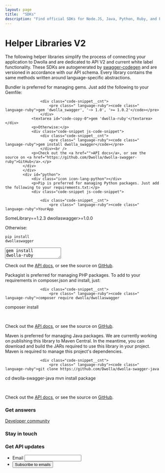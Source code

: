 ```yaml
---
layout: page
title:  "SDKs"
description: "Find official SDKs for Node.JS, Java, Python, Ruby, and PHP."
---
```


<div class="cnt-one-col">
    <section class="cnt-two-col__nav js-two-col-nav">
        <!-- NEED TO ADD NAVIGATION HERE -->
    </section>
    <div class="page-wrap">
        <h1>Helper Libraries V2</h1>
        <p>The following helper libraries simplify the process of connecting your application to Dwolla and are dedicated to API V2 and current white label functionality. These SDKs are autogenerated by <a href="https://github.com/mach-kernel/swagger-codegen">swagger-codegen</a> and are versioned in accordance with our API schema. Every library contains the same methods written around language-specific abstractions. </p>
        <section class="lng-reference">
            <div id="ruby">
                <div class="icon icon-lang-ruby"></div>
                <p>Bundler is preferred for managing gems. Just add the following to your Gemfile:</p>
                <div class="code-snippet js-code-snippet">
                    
                    <div class="code-snippet__cnt">
                        <pre class=" language-ruby"><code class=" language-ruby">gem 'dwolla_swagger', '~> 1.0', '>= 1.0.2'</code></pre>
                    </div>
                <textarea id="code-copy-0">gem 'dwolla-ruby'</textarea></div>  
                <p>Otherwise:</p>
                <div class="code-snippet js-code-snippet">
                    <div class="code-snippet__cnt">
                        <pre class=" language-ruby"><code class=" language-ruby">gem install dwolla_swagger</code></pre>
                    </div><br />
                <p>Check out the <a href="">API docs</a>, or see the source on <a href="https://github.com/Dwolla/dwolla-swagger-ruby">GitHub</a>.</p>
            </div>
            </div>
            <div id="python">
                <div class="icon icon-lang-python"></div>
                <p>Pip is preferred for managing Python packages. Just add the following to your requirements.txt:</p>
                <div class="code-snippet js-code-snippet">
                    
                    <div class="code-snippet__cnt">
                        <pre class=" language-ruby"><code class=" language-ruby">YourApp
SomeLibrary==1.2.3
dwollaswagger>=1.0.0</code></pre>
                    </div>
                <p>Otherwise:</p>
                <div class="code-snippet js-code-snippet">
                    <div class="code-snippet__cnt">
                        <pre class=" language-ruby"><code class=" language-ruby">pip install dwollaswagger</code></pre>
                    </div>
                <textarea id="code-copy-1">gem install dwolla-ruby</textarea></div> 
                <p>Check out the <a href="">API docs</a>, or see the source on <a href="https://github.com/Dwolla/dwolla-swagger-python">GitHub</a>.</p>
            </div>
            </div>
            <div id="php">
                <div class="icon icon-lang-php"></div>
                <p>Packagist is preferred for managing PHP packages. To add to your requirements in composer.json and install, just:</p>
                <div class="code-snippet js-code-snippet">
                    
                    <div class="code-snippet__cnt">
                        <pre class=" language-ruby"><code class=" language-ruby">composer require dwolla/dwollaswagger
composer install</code></pre>
                    </div><br />
                <p>Check out the <a href="">API docs</a>, or see the source on <a href="https://github.com/Dwolla/dwolla-swagger-php">GitHub</a>.</p>
            </div>
            </div>
            <div id="java">
                <div class="icon icon-lang-java"></div>
                <p>Maven is preferred for managing Java packages. We are currently working on publishing this library to Maven Central. In the meantime, you can download and build the JARs required to use this library in your project. Maven is required to manage this project's dependencies.</p>
                <div class="code-snippet js-code-snippet">
                    
                    <div class="code-snippet__cnt">
                        <pre class=" language-ruby"><code class=" language-ruby">git clone https://github.com/Dwolla/dwolla-swagger-java
cd dwolla-swagger-java
mvn install package</code></pre>
                    </div><br />
                <p>Check out the <a href="">API docs</a>, or see the source on <a href="https://github.com/Dwolla/dwolla-swagger-java">GitHub</a>.</p>
            </div>
            </div>
        </section>
        <section class="reach-out">
            <section class="reach-out__link">
                <h3>Get answers</h3>
                <a class="icon-developer-community" href="">Developer community</a>
            </section>
            <section class="reach-out__social">
                <h3>Stay in touch</h3>
                <a class="icon-social-twitter" href=""></a>
                <a class="icon-social-facebook" href=""></a>
                <a class="icon-social-github" href=""></a>
            </section>
            <section>
                <h3>Get API updates</h3>
                <ul class="fields-list js-infield-label">
                    <li>
                        <label for="email">Email</label>
                        <input type="text" id="email" name="email">
                    </li>
                    <li>
                        <input type="submit" value="Subscribe to emails" class="btn secondary">
                    </li>
                </ul>
            </section>
        </section>
    </div>
</div>